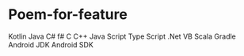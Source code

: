 # Poem-for-feature
Kotlin
Java
C#
f#
C
C++
Java Script
Type Script
.Net
VB
Scala
Gradle
Android JDK
Android SDK
